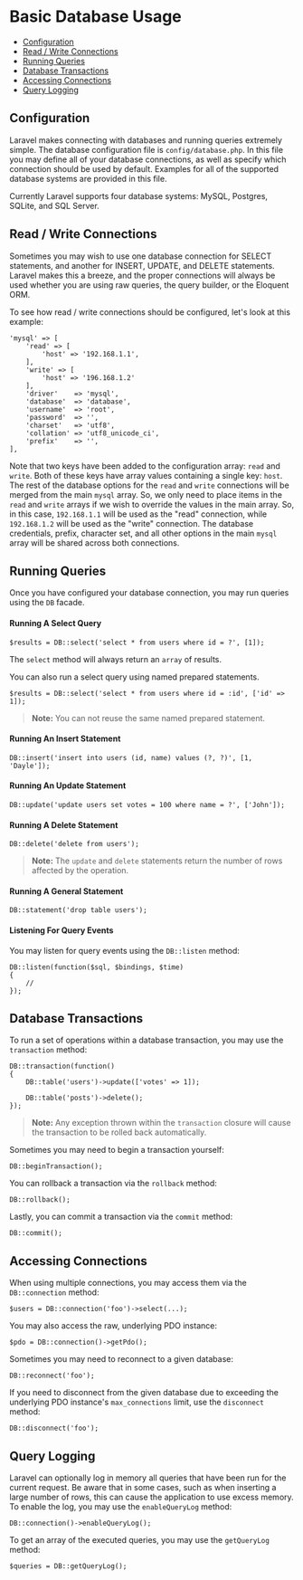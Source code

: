 # Basic Database Usage

- [Configuration](#configuration)
- [Read / Write Connections](#read-write-connections)
- [Running Queries](#running-queries)
- [Database Transactions](#database-transactions)
- [Accessing Connections](#accessing-connections)
- [Query Logging](#query-logging)

<a name="configuration"></a>
## Configuration

Laravel makes connecting with databases and running queries extremely simple. The database configuration file is `config/database.php`. In this file you may define all of your database connections, as well as specify which connection should be used by default. Examples for all of the supported database systems are provided in this file.

Currently Laravel supports four database systems: MySQL, Postgres, SQLite, and SQL Server.

<a name="read-write-connections"></a>
## Read / Write Connections

Sometimes you may wish to use one database connection for SELECT statements, and another for INSERT, UPDATE, and DELETE statements. Laravel makes this a breeze, and the proper connections will always be used whether you are using raw queries, the query builder, or the Eloquent ORM.

To see how read / write connections should be configured, let's look at this example:

	'mysql' => [
		'read' => [
			'host' => '192.168.1.1',
		],
		'write' => [
			'host' => '196.168.1.2'
		],
		'driver'    => 'mysql',
		'database'  => 'database',
		'username'  => 'root',
		'password'  => '',
		'charset'   => 'utf8',
		'collation' => 'utf8_unicode_ci',
		'prefix'    => '',
	],

Note that two keys have been added to the configuration array: `read` and `write`. Both of these keys have array values containing a single key: `host`. The rest of the database options for the `read` and `write` connections will be merged from the main `mysql` array. So, we only need to place items in the `read` and `write` arrays if we wish to override the values in the main array. So, in this case, `192.168.1.1` will be used as the "read" connection, while `192.168.1.2` will be used as the "write" connection. The database credentials, prefix, character set, and all other options in the main `mysql` array will be shared across both connections.

<a name="running-queries"></a>
## Running Queries

Once you have configured your database connection, you may run queries using the `DB` facade.

#### Running A Select Query

	$results = DB::select('select * from users where id = ?', [1]);

The `select` method will always return an `array` of results.

You can also run a select query using named prepared statements.

	$results = DB::select('select * from users where id = :id', ['id' => 1]);
	
> **Note:** You can not reuse the same named prepared statement.


#### Running An Insert Statement

	DB::insert('insert into users (id, name) values (?, ?)', [1, 'Dayle']);

#### Running An Update Statement

	DB::update('update users set votes = 100 where name = ?', ['John']);

#### Running A Delete Statement

	DB::delete('delete from users');

> **Note:** The `update` and `delete` statements return the number of rows affected by the operation.

#### Running A General Statement

	DB::statement('drop table users');

#### Listening For Query Events

You may listen for query events using the `DB::listen` method:

	DB::listen(function($sql, $bindings, $time)
	{
		//
	});

<a name="database-transactions"></a>
## Database Transactions

To run a set of operations within a database transaction, you may use the `transaction` method:

	DB::transaction(function()
	{
		DB::table('users')->update(['votes' => 1]);

		DB::table('posts')->delete();
	});

> **Note:** Any exception thrown within the `transaction` closure will cause the transaction to be rolled back automatically.

Sometimes you may need to begin a transaction yourself:

	DB::beginTransaction();

You can rollback a transaction via the `rollback` method:

	DB::rollback();

Lastly, you can commit a transaction via the `commit` method:

	DB::commit();

<a name="accessing-connections"></a>
## Accessing Connections

When using multiple connections, you may access them via the `DB::connection` method:

	$users = DB::connection('foo')->select(...);

You may also access the raw, underlying PDO instance:

	$pdo = DB::connection()->getPdo();

Sometimes you may need to reconnect to a given database:

	DB::reconnect('foo');

If you need to disconnect from the given database due to exceeding the underlying PDO instance's `max_connections` limit, use the `disconnect` method:

	DB::disconnect('foo');

<a name="query-logging"></a>
## Query Logging

Laravel can optionally log in memory all queries that have been run for the current request. Be aware that in some cases, such as when inserting a large number of rows, this can cause the application to use excess memory. To enable the log, you may use the `enableQueryLog` method:

	DB::connection()->enableQueryLog();

To get an array of the executed queries, you may use the `getQueryLog` method:

	$queries = DB::getQueryLog();
